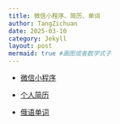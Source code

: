 ```yaml
---
title: 微信小程序、简历、单词
author: TangZichuan
date: 2025-03-10
category: Jekyll
layout: post
mermaid: true #画图或者数学式子
---
```


- [微信小程序][1]

[1]: https://zichuantang.github.io/assets/%E5%BE%AE%E4%BF%A1%E5%B0%8F%E7%A8%8B%E5%BA%8F.png

- [个人简历][2]

[2]: https://zichuantang.github.io/assets/250207.pdf

- [俄语单词][3]

[3]: https://zichuantang.github.io/assets/%E5%8D%95%E8%AF%8D.pdf



    
